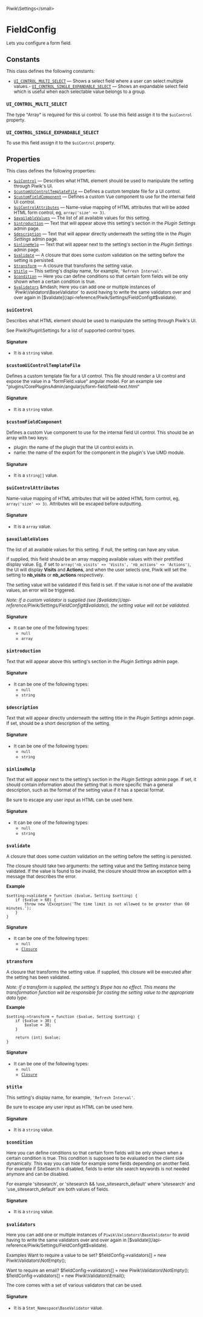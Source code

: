 <small>Piwik\Settings\</small>

FieldConfig
===========

Lets you configure a form field.

Constants
---------

This class defines the following constants:

- [`UI_CONTROL_MULTI_SELECT`](#ui_control_multi_select) — Shows a select field where a user can select multiple values.- [`UI_CONTROL_SINGLE_EXPANDABLE_SELECT`](#ui_control_single_expandable_select) — Shows an expandable select field which is useful when each selectable value belongs to a group.
<a name="ui_control_multi_select" id="ui_control_multi_select"></a>
<a name="UI_CONTROL_MULTI_SELECT" id="UI_CONTROL_MULTI_SELECT"></a>
### `UI_CONTROL_MULTI_SELECT`

The type "Array" is required for this ui control. To use this field assign it to the `$uiControl` property.
<a name="ui_control_single_expandable_select" id="ui_control_single_expandable_select"></a>
<a name="UI_CONTROL_SINGLE_EXPANDABLE_SELECT" id="UI_CONTROL_SINGLE_EXPANDABLE_SELECT"></a>
### `UI_CONTROL_SINGLE_EXPANDABLE_SELECT`

To use this field assign it to the `$uiControl` property.

Properties
----------

This class defines the following properties:

- [`$uiControl`](#$uicontrol) &mdash; Describes what HTML element should be used to manipulate the setting through Piwik's UI.
- [`$customUiControlTemplateFile`](#$customuicontroltemplatefile) &mdash; Defines a custom template file for a UI control.
- [`$customFieldComponent`](#$customfieldcomponent) &mdash; Defines a custom Vue component to use for the internal field UI control.
- [`$uiControlAttributes`](#$uicontrolattributes) &mdash; Name-value mapping of HTML attributes that will be added HTML form control, eg, `array('size' => 3)`.
- [`$availableValues`](#$availablevalues) &mdash; The list of all available values for this setting.
- [`$introduction`](#$introduction) &mdash; Text that will appear above this setting's section in the _Plugin Settings_ admin page.
- [`$description`](#$description) &mdash; Text that will appear directly underneath the setting title in the _Plugin Settings_ admin page.
- [`$inlineHelp`](#$inlinehelp) &mdash; Text that will appear next to the setting's section in the _Plugin Settings_ admin page.
- [`$validate`](#$validate) &mdash; A closure that does some custom validation on the setting before the setting is persisted.
- [`$transform`](#$transform) &mdash; A closure that transforms the setting value.
- [`$title`](#$title) &mdash; This setting's display name, for example, `'Refresh Interval'`.
- [`$condition`](#$condition) &mdash; Here you can define conditions so that certain form fields will be only shown when a certain condition is true.
- [`$validators`](#$validators) &mdash; Here you can add one or multiple instances of `Piwik\Validators\BaseValidator` to avoid having to write the same validators over and over again in [$validate](/api-reference/Piwik/Settings/FieldConfig#$validate).

<a name="$uicontrol" id="$uicontrol"></a>
<a name="uiControl" id="uiControl"></a>
### `$uiControl`

Describes what HTML element should be used to manipulate the setting through Piwik's UI.

See Piwik\Plugin\Settings for a list of supported control types.

#### Signature

- It is a `string` value.

<a name="$customuicontroltemplatefile" id="$customuicontroltemplatefile"></a>
<a name="customUiControlTemplateFile" id="customUiControlTemplateFile"></a>
### `$customUiControlTemplateFile`

Defines a custom template file for a UI control. This file should render a UI control and expose the value in a
"formField.value" angular model. For an example see "plugins/CorePluginsAdmin/angularjs/form-field/field-text.html"

#### Signature

- It is a `string` value.

<a name="$customfieldcomponent" id="$customfieldcomponent"></a>
<a name="customFieldComponent" id="customFieldComponent"></a>
### `$customFieldComponent`

Defines a custom Vue component to use for the internal field UI control. This should be an array with two
keys:

- plugin: the name of the plugin that the UI control exists in.
- name: the name of the export for the component in the plugin's Vue UMD module.

#### Signature

- It is a `string[]` value.

<a name="$uicontrolattributes" id="$uicontrolattributes"></a>
<a name="uiControlAttributes" id="uiControlAttributes"></a>
### `$uiControlAttributes`

Name-value mapping of HTML attributes that will be added HTML form control, eg,
`array('size' => 3)`. Attributes will be escaped before outputting.

#### Signature

- It is a `array` value.

<a name="$availablevalues" id="$availablevalues"></a>
<a name="availableValues" id="availableValues"></a>
### `$availableValues`

The list of all available values for this setting. If null, the setting can have any value.

If supplied, this field should be an array mapping available values with their prettified
display value. Eg, if set to `array('nb_visits' => 'Visits', 'nb_actions' => 'Actions')`,
the UI will display **Visits** and **Actions**, and when the user selects one, Piwik will
set the setting to **nb_visits** or **nb_actions** respectively.

The setting value will be validated if this field is set. If the value is not one of the
available values, an error will be triggered.

_Note: If a custom validator is supplied (see [$validate](/api-reference/Piwik/Settings/FieldConfig#$validate)), the setting value will
not be validated._

#### Signature

- It can be one of the following types:
    - `null`
    - `array`

<a name="$introduction" id="$introduction"></a>
<a name="introduction" id="introduction"></a>
### `$introduction`

Text that will appear above this setting's section in the _Plugin Settings_ admin page.

#### Signature

- It can be one of the following types:
    - `null`
    - `string`

<a name="$description" id="$description"></a>
<a name="description" id="description"></a>
### `$description`

Text that will appear directly underneath the setting title in the _Plugin Settings_ admin
page. If set, should be a short description of the setting.

#### Signature

- It can be one of the following types:
    - `null`
    - `string`

<a name="$inlinehelp" id="$inlinehelp"></a>
<a name="inlineHelp" id="inlineHelp"></a>
### `$inlineHelp`

Text that will appear next to the setting's section in the _Plugin Settings_ admin page. If set,
it should contain information about the setting that is more specific than a general description,
such as the format of the setting value if it has a special format.

Be sure to escape any user input as HTML can be used here.

#### Signature

- It can be one of the following types:
    - `null`
    - `string`

<a name="$validate" id="$validate"></a>
<a name="validate" id="validate"></a>
### `$validate`

A closure that does some custom validation on the setting before the setting is persisted.

The closure should take two arguments: the setting value and the Setting instance being
validated. If the value is found to be invalid, the closure should throw an exception with
a message that describes the error.

**Example**

    $setting->validate = function ($value, Setting $setting) {
        if ($value > 60) {
            throw new \Exception('The time limit is not allowed to be greater than 60 minutes.');
        }
    }

#### Signature

- It can be one of the following types:
    - `null`
    - [`Closure`](http://php.net/class.Closure)

<a name="$transform" id="$transform"></a>
<a name="transform" id="transform"></a>
### `$transform`

A closure that transforms the setting value. If supplied, this closure will be executed after
the setting has been validated.

_Note: If a transform is supplied, the setting's $type has no effect. This means the
transformation function will be responsible for casting the setting value to the appropriate
data type._

**Example**

    $setting->transform = function ($value, Setting $setting) {
        if ($value > 30) {
            $value = 30;
        }

        return (int) $value;
    }

#### Signature

- It can be one of the following types:
    - `null`
    - [`Closure`](http://php.net/class.Closure)

<a name="$title" id="$title"></a>
<a name="title" id="title"></a>
### `$title`

This setting's display name, for example, `'Refresh Interval'`.

Be sure to escape any user input as HTML can be used here.

#### Signature

- It is a `string` value.

<a name="$condition" id="$condition"></a>
<a name="condition" id="condition"></a>
### `$condition`

Here you can define conditions so that certain form fields will be only shown when a certain condition
is true. This condition is supposed to be evaluated on the client side dynamically. This way you can hide
for example some fields depending on another field. For example if SiteSearch is disabled, fields to enter
site search keywords is not needed anymore and can be disabled.

For example 'sitesearch', or 'sitesearch && !use_sitesearch_default' where 'sitesearch' and 'use_sitesearch_default'
are both values of fields.

#### Signature

- It is a `string` value.

<a name="$validators" id="$validators"></a>
<a name="validators" id="validators"></a>
### `$validators`

Here you can add one or multiple instances of `Piwik\Validators\BaseValidator` to avoid having to
write the same validators over and over again in [$validate](/api-reference/Piwik/Settings/FieldConfig#$validate).

Examples
Want to require a value to be set?
$fieldConfig->validators[] = new Piwik\Validators\NotEmpty();

Want to require an email?
$fieldConfig->validators[] = new Piwik\Validators\NotEmpty();
$fieldConfig->validators[] = new Piwik\Validators\Email();

The core comes with a set of various validators that can be used.

#### Signature

- It is a `Stmt_Namespace\BaseValidator` value.
